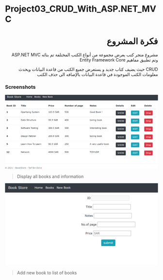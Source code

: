 # Project03_CRUD_With_ASP.NET_MVC

<div dir="rtl" align="right">



# فكرة المشروع 

مشروع متجر كتب يعرض مجموعة من أنواع الكتب المختلفة تم بنائه  ASP.NET MVC
وتم تطبيق مفاهيم  Entity Framework Core 

CRUD
حيث يضيف كتاب جديد و يستعرض جميع الكتب من قاعدة البيانات ويحدث معلومات الكتب الموجودة في قاعدة البيانات بالإضافه الى حذف الكتب 

</div>


### Screenshots



![crud imge](./crud.png) 

> Display all books and information 

![home page](./newbook.png) 

> Add new book to list of books 

